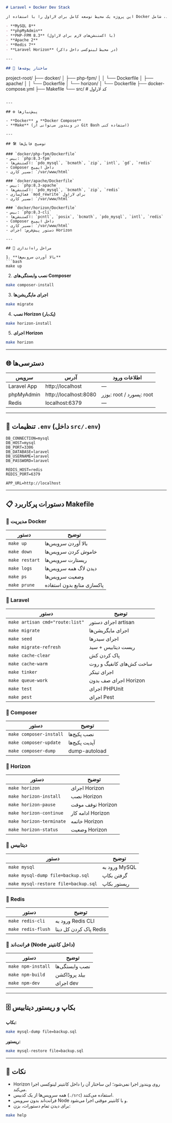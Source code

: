 ```markdown
# Laravel + Docker Dev Stack

این پروژه یک محیط توسعه کامل برای لاراول را با استفاده از Docker فراهم می‌کند، شامل:

- **MySQL 8**
- **phpMyAdmin**
- **PHP-FPM 8.3** (با اکستنشن‌های لازم برای لاراول)
- **Apache 2**
- **Redis 7**
- **Laravel Horizon** (در محیط لینوکسی داخل داکر)

---

## 📂 ساختار پوشه‌ها

```
project-root/
├── docker/
│   ├── php-fpm/
│   │   └── Dockerfile
│   ├── apache/
│   │   └── Dockerfile
│   └── horizon/
│       └── Dockerfile
├── docker-compose.yml
├── Makefile
└── src/               # کد لاراول
```

---

## ⚙️ پیش‌نیازها

- **Docker** و **Docker Compose**
- **Make** (در ویندوز می‌توانی از Git Bash استفاده کنی)

---

## 🛠 توضیح فایل‌ها

### `docker/php-fpm/Dockerfile`
- بیس: `php:8.3-fpm`
- اکستنشن‌ها: `pdo_mysql`, `bcmath`, `zip`, `intl`, `gd`, `redis`
- Composer داخل ایمیج
- مسیر کاری: `/var/www/html`

### `docker/apache/Dockerfile`
- بیس: `php:8.3-apache`
- اکستنشن‌ها: `pdo_mysql`, `bcmath`, `zip`, `redis`
- فعال‌سازی `mod_rewrite` برای لاراول
- مسیر کاری: `/var/www/html`

### `docker/horizon/Dockerfile`
- بیس: `php:8.3-cli`
- اکستنشن‌ها: `pcntl`, `posix`, `bcmath`, `pdo_mysql`, `intl`, `redis`
- Composer داخل ایمیج
- مسیر کاری: `/var/www/html`
- دستور پیش‌فرض: اجرای Horizon

---

## 🚀 مراحل راه‌اندازی

1. **بالا آوردن سرویس‌ها**
```bash
make up
```

2. **نصب وابستگی‌های Composer**
```bash
make composer-install
```

3. **اجرای مایگریشن‌ها**
```bash
make migrate
```

4. **نصب Horizon (یک‌بار)**
```bash
make horizon-install
```

5. **اجرای Horizon**
```bash
make horizon
```

---

## 🌐 دسترسی‌ها

| سرویس       | آدرس                  | اطلاعات ورود |
|-------------|----------------------|--------------|
| Laravel App | http://localhost     | — |
| phpMyAdmin  | http://localhost:8080 | یوزر: root / پسورد: root |
| Redis       | localhost:6379       | — |

---

## 📌 تنظیمات `.env` (داخل `src/.env`)

```env
DB_CONNECTION=mysql
DB_HOST=mysql
DB_PORT=3306
DB_DATABASE=laravel
DB_USERNAME=laravel
DB_PASSWORD=laravel

REDIS_HOST=redis
REDIS_PORT=6379

APP_URL=http://localhost
```

---

## 📋 دستورات پرکاربرد Makefile

### 🔹 مدیریت Docker
| دستور     | توضیح |
|-----------|-------|
| `make up` | بالا آوردن سرویس‌ها |
| `make down` | خاموش کردن سرویس‌ها |
| `make restart` | ریستارت سرویس‌ها |
| `make logs` | دیدن لاگ همه سرویس‌ها |
| `make ps` | وضعیت سرویس‌ها |
| `make prune` | پاکسازی منابع بدون استفاده |

### 🔹 Laravel
| دستور | توضیح |
|-------|-------|
| `make artisan cmd="route:list"` | اجرای دستور artisan |
| `make migrate` | اجرای مایگریشن‌ها |
| `make seed` | اجرای سیدرها |
| `make migrate-refresh` | ریست دیتابیس + سید |
| `make cache-clear` | پاک کردن کش |
| `make cache-warm` | ساخت کش‌های کانفیگ و روت |
| `make tinker` | اجرای تینکر |
| `make queue-work` | اجرای صف بدون Horizon |
| `make test` | اجرای PHPUnit |
| `make pest` | اجرای Pest |

### 🔹 Composer
| دستور | توضیح |
|-------|-------|
| `make composer-install` | نصب پکیج‌ها |
| `make composer-update` | آپدیت پکیج‌ها |
| `make composer-dump` | dump-autoload |

### 🔹 Horizon
| دستور | توضیح |
|-------|-------|
| `make horizon` | اجرای Horizon |
| `make horizon-install` | نصب Horizon |
| `make horizon-pause` | توقف موقت Horizon |
| `make horizon-continue` | ادامه کار Horizon |
| `make horizon-terminate` | خاتمه Horizon |
| `make horizon-status` | وضعیت Horizon |

### 🔹 دیتابیس
| دستور | توضیح |
|-------|-------|
| `make mysql` | ورود به MySQL |
| `make mysql-dump file=backup.sql` | گرفتن بکاپ |
| `make mysql-restore file=backup.sql` | ریستور بکاپ |

### 🔹 Redis
| دستور | توضیح |
|-------|-------|
| `make redis-cli` | ورود به Redis CLI |
| `make redis-flush` | پاک کردن کل دیتا Redis |

### 🔹 فرانت‌اند (Node داخل کانتینر)
| دستور | توضیح |
|-------|-------|
| `make npm-install` | نصب وابستگی‌ها |
| `make npm-build` | بیلد پروڈاکشن |
| `make npm-dev` | اجرای dev |

---

## 🗄 بکاپ و ریستور دیتابیس

**بکاپ:**
```bash
make mysql-dump file=backup.sql
```

**ریستور:**
```bash
make mysql-restore file=backup.sql
```

---

## 📜 نکات

- Horizon روی ویندوز اجرا نمی‌شود؛ این ساختار آن را داخل کانتینر لینوکسی اجرا می‌کند.
- همه سرویس‌ها از یک کدبیس (`./src`) استفاده می‌کنند.
- فرانت‌اند بدون سرویس Node و با کانتینر موقتی اجرا می‌شود.
- برای دیدن تمام دستورات، بزن:
```bash
make help
```
```